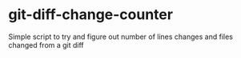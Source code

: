 # git-diff-change-counter
Simple script to try and figure out number of lines changes and files changed from a git diff
